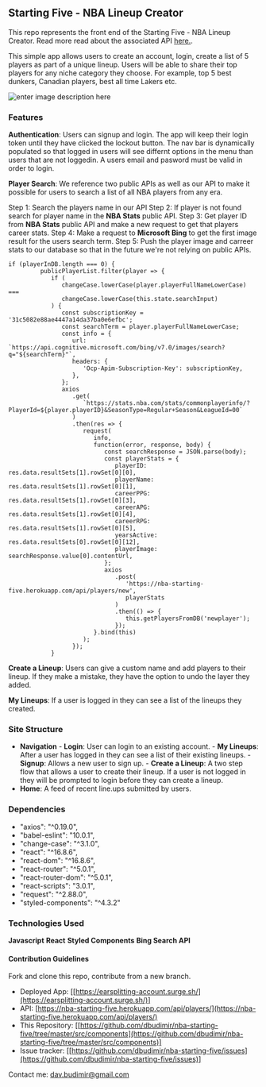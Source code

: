 ## Starting Five - NBA Lineup Creator

This repo represents the front end of the Starting Five - NBA Lineup Creator. Read more read about the associated API [here.](https://github.com/ellisonr/api-nba-starting-five).

This simple app allows users to create an account, login, create a list of 5 players as part of a unique lineup. Users will be able to share their top players for any niche category they choose. For example, top 5 best dunkers, Canadian players, best all time Lakers etc.

![enter image description here](https://www.budimir.dev/starting-five-img.png)

### **Features**

**Authentication**: Users can signup and login. The app will keep their login token until they have clicked the lockout button. The nav bar is dynamically populated so that logged in users will see differnt options in the menu than users that are not loggedin. A users email and pasword must be valid in order to login.

**Player Search**: We reference two public APIs as well as our API to make it possible for users to search a list of all NBA players from any era.

Step 1: Search the players name in our API
Step 2: If player is not found search for player name in the **NBA Stats** public API.
Step 3: Get player ID from **NBA Stats** public API and make a new request to get that players career stats.
Step 4: Make a request to **Microsoft Bing** to get the first image result for the users search term.
Step 5: Push the player image and carreer stats to our database so that in the future we're not relying on public APIs.

```
if (playerInDB.length === 0) {
         publicPlayerList.filter(player => {
            if (
               changeCase.lowerCase(player.playerFullNameLowerCase) ===
               changeCase.lowerCase(this.state.searchInput)
            ) {
               const subscriptionKey = '31c5082e88ae4447a14da37ba0e6efbc';
               const searchTerm = player.playerFullNameLowerCase;
               const info = {
                  url: `https://api.cognitive.microsoft.com/bing/v7.0/images/search?q="${searchTerm}"`,
                  headers: {
                     'Ocp-Apim-Subscription-Key': subscriptionKey,
                  },
               };
               axios
                  .get(
                     `https://stats.nba.com/stats/commonplayerinfo/?PlayerId=${player.playerID}&SeasonType=Regular+Season&LeagueId=00`
                  )
                  .then(res => {
                     request(
                        info,
                        function(error, response, body) {
                           const searchResponse = JSON.parse(body);
                           const playerStats = {
                              playerID: res.data.resultSets[1].rowSet[0][0],
                              playerName: res.data.resultSets[1].rowSet[0][1],
                              careerPPG: res.data.resultSets[1].rowSet[0][3],
                              careerAPG: res.data.resultSets[1].rowSet[0][4],
                              careerRPG: res.data.resultSets[1].rowSet[0][5],
                              yearsActive: res.data.resultSets[0].rowSet[0][12],
                              playerImage: searchResponse.value[0].contentUrl,
                           };
                           axios
                              .post(
                                 'https://nba-starting-five.herokuapp.com/api/players/new',
                                 playerStats
                              )
                              .then(() => {
                                 this.getPlayersFromDB('newplayer');
                              });
                        }.bind(this)
                     );
                  });
            }
```

**Create a Lineup**: Users can give a custom name and add players to their lineup. If they make a mistake, they have the option to undo the layer they added.

**My Lineups**: If a user is logged in they can see a list of the lineups they created.

### **Site Structure**

-  **Navigation** - **Login**: User can login to an existing account. - **My Lineups**: After a user has logged in they can see a list of their existing lineups. - **Signup**: Allows a new user to sign up. - **Create a Lineup**: A two step flow that allows a user to create their lineup. If a user is not logged in they will be prompted to login before they can create a lineup.
-  **Home**: A feed of recent line.ups submitted by users.

### **Dependencies**

-  "axios": "^0.19.0",
-  "babel-eslint": "10.0.1",
-  "change-case": "^3.1.0",
-  "react": "^16.8.6",
-  "react-dom": "^16.8.6",
-  "react-router": "^5.0.1",
-  "react-router-dom": "^5.0.1",
-  "react-scripts": "3.0.1",
-  "request": "^2.88.0",
-  "styled-components": "^4.3.2"

### **Technologies Used**

**Javascript**
**React**
**Styled Components**
**Bing Search API**

#### Contribution Guidelines

Fork and clone this repo, contribute from a new branch.

-  Deployed App: [[https://earsplitting-account.surge.sh/](https://earsplitting-account.surge.sh/)]
-  API: [https://nba-starting-five.herokuapp.com/api/players/](https://nba-starting-five.herokuapp.com/api/players/)
-  This Repository: [[https://github.com/dbudimir/nba-starting-five/tree/master/src/components](https://github.com/dbudimir/nba-starting-five/tree/master/src/components)]
-  Issue tracker: [[https://github.com/dbudimir/nba-starting-five/issues](https://github.com/dbudimir/nba-starting-five/issues)]

Contact me: [dav.budimir@gmail.com](mailto:dav.budimir@gmail.com)

